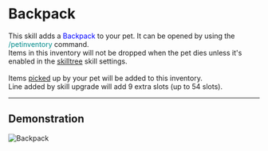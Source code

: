 # Backpack

This skill adds a <font color="blue">Backpack</font> to your pet. It can be opened by using the <font color="DarkCyan">/petinventory</font> command.<br>
Items in this inventory will not be dropped when the pet dies unless it's enabled in the [skilltree](skilltrees) skill settings.<br>
<br>
Items [picked](skills/pickup) up by your pet will be added to this inventory.<br>
Line added by skill upgrade will add 9 extra slots (up to 54 slots).

----

## Demonstration

![Backpack](/wiki/images/skills/inventory.gif)
